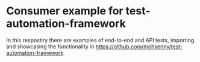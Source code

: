 # Consumer example for test-automation-framework

In this respostiry there are examples of end-to-end and API tests, importing and showcasing the functionality in https://github.com/mohsenny/test-automation-framework